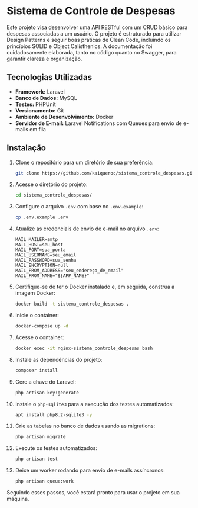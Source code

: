 # Sistema de Controle de Despesas
Este projeto visa desenvolver uma API RESTful com um CRUD básico para despesas associadas a um usuário. O projeto é estruturado para utilizar Design Patterns e seguir boas práticas de Clean Code, incluindo os princípios SOLID e Object Calisthenics. A documentação foi cuidadosamente elaborada, tanto no código quanto no Swagger, para garantir clareza e organização.

## Tecnologias Utilizadas

- **Framework:** Laravel
- **Banco de Dados:** MySQL
- **Testes:** PHPUnit
- **Versionamento:** Git
- **Ambiente de Desenvolvimento:** Docker
- **Servidor de E-mail:** Laravel Notifications com Queues para envio de e-mails em fila

## Instalação

1. Clone o repositório para um diretório de sua preferência:
    ```sh
    git clone https://github.com/kaiqueroc/sistema_controle_despesas.git
    ```

2. Acesse o diretório do projeto:
    ```sh
    cd sistema_controle_despesas/
    ```

3. Configure o arquivo `.env` com base no `.env.example`:
    ```sh
    cp .env.example .env
    ```

4. Atualize as credenciais de envio de e-mail no arquivo `.env`:
    ```env
    MAIL_MAILER=smtp
    MAIL_HOST=seu_host
    MAIL_PORT=sua_porta
    MAIL_USERNAME=seu_email
    MAIL_PASSWORD=sua_senha
    MAIL_ENCRYPTION=null
    MAIL_FROM_ADDRESS="seu_endereço_de_email"
    MAIL_FROM_NAME="${APP_NAME}"
    ```

5. Certifique-se de ter o Docker instalado e, em seguida, construa a imagem Docker:
    ```sh
    docker build -t sistema_controle_despesas .
    ```

6. Inicie o container:
    ```sh
    docker-compose up -d
    ```

7. Acesse o container:
    ```sh
    docker exec -it nginx-sistema_controle_despesas bash
    ```

8. Instale as dependências do projeto:
    ```sh
    composer install
    ```

9. Gere a chave do Laravel:
    ```sh
    php artisan key:generate
    ```

10. Instale o `php-sqlite3` para a execução dos testes automatizados:
    ```sh
    apt install php8.2-sqlite3 -y
    ```

11. Crie as tabelas no banco de dados usando as migrations:
    ```sh
    php artisan migrate
    ```

12. Execute os testes automatizados:
    ```sh
    php artisan test
    ```

13. Deixe um worker rodando para envio de e-mails assíncronos:
    ```sh
    php artisan queue:work
    ```


Seguindo esses passos, você estará pronto para usar o projeto em sua máquina.
